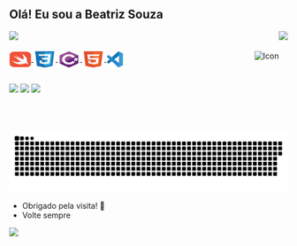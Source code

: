  ## Olá! Eu sou a Beatriz Souza
 <div>
  <a href="https://github.com/beatrizsouzasantos">
  <img height="180em" src="https://github-readme-stats.vercel.app/api?username=beatrizsouzasantos&show_icons=true&theme=dracula&include_all_commits=true&count_private=true"/>
  <img align= "right" height="180em" src="https://github-readme-stats.vercel.app/api/top-langs/?username=beatrizsouzasantos&layout=compact&langs_count=7&theme=dracula"/>
</div>
<div style="display: inline_block"><br>
 <img align="center" alt="Swift" height="30" width="40"  src="https://raw.githubusercontent.com/devicons/devicon/9f4f5cdb393299a81125eb5127929ea7bfe42889/icons/swift/swift-original.svg">
 <img align="center" alt="CSS" height="30" width="40" src="https://raw.githubusercontent.com/devicons/devicon/master/icons/css3/css3-original.svg">
 <img align="center" alt="Csharp" height="30" width="40" src="https://raw.githubusercontent.com/devicons/devicon/master/icons/csharp/csharp-original.svg">
 <img align="center" alt="HTML" height="30" width="40" src="https://raw.githubusercontent.com/devicons/devicon/master/icons/html5/html5-original.svg">
 <img align="center" alt="VsCode" height"50" width="30" &nbsp src=https://github.com/devicons/devicon/blob/master/icons/vscode/vscode-original.svg>
 <img align="right" alt="Icon" src="https://user-images.githubusercontent.com/80977502/128074885-fee0a8ed-d09c-4ee1-bec7-d5e13b7eb2a8.gif">
</div>
 
 ##
 
<div> 
<a href = "mailto:beatrizsouzasantos1288@gmail.com"><img src="https://img.shields.io/badge/Gmail-D14836?style=for-the-badge&logo=gmail&logoColor=white" target="_blank"></a>
<a href="https://instagram.com/ssouzab_" target="_blank"><img src="https://img.shields.io/badge/-Instagram-%23E4405F?style=for-the-badge&logo=instagram&logoColor=white" target="_blank"></a>
<a href="https://www.linkedin.com/in/beatriz-souza-santos/" target="_blank"><img src="https://img.shields.io/badge/-LinkedIn-%230077B5?style=for-the-badge&logo=linkedin&logoColor=white" target="_blank"></a> 

  ![Snake animation](https://github.com/BeatrizSouzaSantos/BeatrizSouzaSantos/blob/output/github-contribution-grid-snake.svg)
     
</div>

- Obrigado pela visita! 🙋
- Volte sempre 

![](https://komarev.com/ghpvc/?username=BeatrizSouzaSantos&color=ff69b4)
